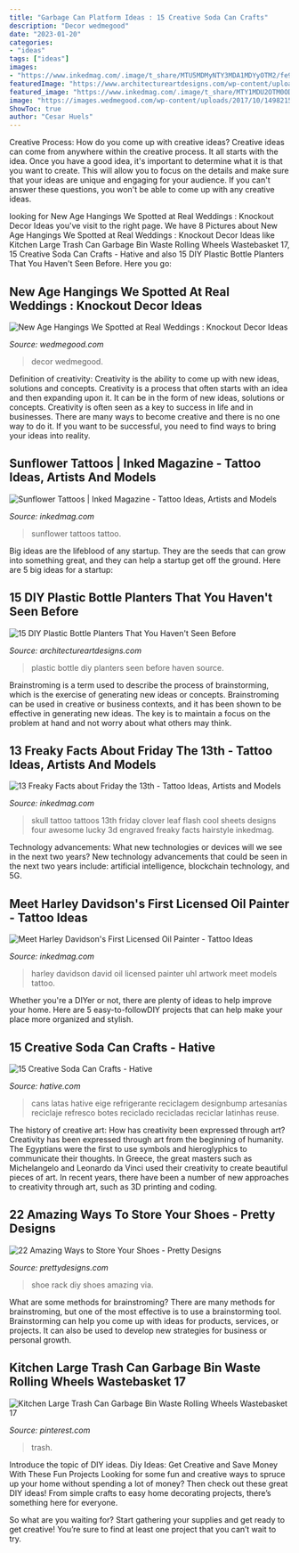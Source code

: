 ```yaml
---
title: "Garbage Can Platform Ideas : 15 Creative Soda Can Crafts"
description: "Decor wedmegood"
date: "2023-01-20"
categories:
- "ideas"
tags: ["ideas"]
images:
- "https://www.inkedmag.com/.image/t_share/MTU5MDMyNTY3MDA1MDYyOTM2/fe9d99c4197c232174844df1b84e69c2.jpg"
featuredImage: "https://www.architectureartdesigns.com/wp-content/uploads/2017/05/11-6.jpg"
featured_image: "https://www.inkedmag.com/.image/t_share/MTY1MDU2OTM0ODI1Njk4ODg5/david-uhl-fb.jpg"
image: "https://images.wedmegood.com/wp-content/uploads/2017/10/1498215521_AU_172_copy-660x990.jpg"
ShowToc: true
author: "Cesar Huels"
---
```



Creative Process: How do you come up with creative ideas?
Creative ideas can come from anywhere within the creative process. It all starts with the idea. Once you have a good idea, it's important to determine what it is that you want to create. This will allow you to focus on the details and make sure that your ideas are unique and engaging for your audience. If you can't answer these questions, you won't be able to come up with any creative ideas.

	

		
looking for New Age Hangings We Spotted at Real Weddings : Knockout Decor Ideas you've visit to the right page. We have 8 Pictures about New Age Hangings We Spotted at Real Weddings : Knockout Decor Ideas like Kitchen Large Trash Can Garbage Bin Waste Rolling Wheels Wastebasket 17, 15 Creative Soda Can Crafts - Hative and also 15 DIY Plastic Bottle Planters That You Haven&#039;t Seen Before. Here you go:
		
    
## New Age Hangings We Spotted At Real Weddings : Knockout Decor Ideas

<img loading=lazy src="https://images.wedmegood.com/wp-content/uploads/2017/10/1498215521_AU_172_copy-660x990.jpg" onerror="this.onerror=null;this.src='https://tse3.mm.bing.net/th?id=OIP.l0vRX74Eg8JX-NFjm8tq9AHaLH&amp;pid=15.1';" alt="New Age Hangings We Spotted at Real Weddings : Knockout Decor Ideas">

_Source: wedmegood.com_

>decor wedmegood. 

	

Definition of creativity: Creativity is the ability to come up with new ideas, solutions and concepts.
Creativity is a process that often starts with an idea and then expanding upon it. It can be in the form of new ideas, solutions or concepts. Creativity is often seen as a key to success in life and in businesses. There are many ways to become creative and there is no one way to do it. If you want to be successful, you need to find ways to bring your ideas into reality.

    
## Sunflower Tattoos | Inked Magazine - Tattoo Ideas, Artists And Models

<img loading=lazy src="https://www.inkedmag.com/.image/t_share/MTU5MDMyNTY3MDA1MDYyOTM2/fe9d99c4197c232174844df1b84e69c2.jpg" onerror="this.onerror=null;this.src='https://tse1.mm.bing.net/th?id=OIP.kUD4OmaXf_Pv7DiUQ5d0YgHaLM&amp;pid=15.1';" alt="Sunflower Tattoos | Inked Magazine - Tattoo Ideas, Artists and Models">

_Source: inkedmag.com_

>sunflower tattoos tattoo. 

	

Big ideas are the lifeblood of any startup. They are the seeds that can grow into something great, and they can help a startup get off the ground. Here are 5 big ideas for a startup: 

    
## 15 DIY Plastic Bottle Planters That You Haven&#039;t Seen Before

<img loading=lazy src="https://www.architectureartdesigns.com/wp-content/uploads/2017/05/11-6.jpg" onerror="this.onerror=null;this.src='https://tse1.mm.bing.net/th?id=OIP.vv-XokQFpQymg6vQzpHvAAHaKo&amp;pid=15.1';" alt="15 DIY Plastic Bottle Planters That You Haven&#039;t Seen Before">

_Source: architectureartdesigns.com_

>plastic bottle diy planters seen before haven source. 

	

Brainstroming is a term used to describe the process of brainstorming, which is the exercise of generating new ideas or concepts. Brainstroming can be used in creative or business contexts, and it has been shown to be effective in generating new ideas. The key is to maintain a focus on the problem at hand and not worry about what others may think.

    
## 13 Freaky Facts About Friday The 13th - Tattoo Ideas, Artists And Models

<img loading=lazy src="https://www.inkedmag.com/.image/t_share/MTU5MDMyMDQ2NTEyMDU2MDg4/skull.jpg" onerror="this.onerror=null;this.src='https://tse1.mm.bing.net/th?id=OIP.d0NRM-6kyU4sxKyLNSJNOgHaKQ&amp;pid=15.1';" alt="13 Freaky Facts about Friday the 13th - Tattoo Ideas, Artists and Models">

_Source: inkedmag.com_

>skull tattoo tattoos 13th friday clover leaf flash cool sheets designs four awesome lucky 3d engraved freaky facts hairstyle inkedmag. 

	

Technology advancements: What new technologies or devices will we see in the next two years?
New technology advancements that could be seen in the next two years include: artificial intelligence, blockchain technology, and 5G.

    
## Meet Harley Davidson&#039;s First Licensed Oil Painter - Tattoo Ideas

<img loading=lazy src="https://www.inkedmag.com/.image/t_share/MTY1MDU2OTM0ODI1Njk4ODg5/david-uhl-fb.jpg" onerror="this.onerror=null;this.src='https://tse2.mm.bing.net/th?id=OIP.iRwV2DlSy8Uh79Y_F4IE3gHaD4&amp;pid=15.1';" alt="Meet Harley Davidson&#039;s First Licensed Oil Painter - Tattoo Ideas">

_Source: inkedmag.com_

>harley davidson david oil licensed painter uhl artwork meet models tattoo. 

	

Whether you're a DIYer or not, there are plenty of ideas to help improve your home. Here are 5 easy-to-followDIY projects that can help make your place more organized and stylish.

    
## 15 Creative Soda Can Crafts - Hative

<img loading=lazy src="http://hative.com/wp-content/uploads/2014/11/soda-can-crafts/12-soda-can-flowers.jpg" onerror="this.onerror=null;this.src='https://tse1.mm.bing.net/th?id=OIP.1F5IYSwioMS_rnK1DXQTuwHaJ4&amp;pid=15.1';" alt="15 Creative Soda Can Crafts - Hative">

_Source: hative.com_

>cans latas hative eige refrigerante reciclagem designbump artesanías reciclaje refresco botes reciclado recicladas reciclar latinhas reuse. 

	

The history of creative art: How has creativity been expressed through art?
Creativity has been expressed through art from the beginning of humanity. The Egyptians were the first to use symbols and hieroglyphics to communicate their thoughts. In Greece, the great masters such as Michelangelo and Leonardo da Vinci used their creativity to create beautiful pieces of art. In recent years, there have been a number of new approaches to creativity through art, such as 3D printing and coding.

    
## 22 Amazing Ways To Store Your Shoes - Pretty Designs

<img loading=lazy src="http://www.prettydesigns.com/wp-content/uploads/2016/02/DIY-Shoe-Rack.jpg" onerror="this.onerror=null;this.src='https://tse2.mm.bing.net/th?id=OIP.4kvVqbLNySVYgUb9EFUbGQHaJ7&amp;pid=15.1';" alt="22 Amazing Ways to Store Your Shoes - Pretty Designs">

_Source: prettydesigns.com_

>shoe rack diy shoes amazing via. 

	

What are some methods for brainstroming?
There are many methods for brainstroming, but one of the most effective is to use a brainstorming tool. Brainstorming can help you come up with ideas for products, services, or projects. It can also be used to develop new strategies for business or personal growth.

    
## Kitchen Large Trash Can Garbage Bin Waste Rolling Wheels Wastebasket 17

<img loading=lazy src="https://i.pinimg.com/736x/4e/e9/ed/4ee9ed439bd41a160486c63ab5dddb84--garbage-storage-trash-bins.jpg" onerror="this.onerror=null;this.src='https://tse4.mm.bing.net/th?id=OIP.wqhxaz_NQ3yIJaSMqaIPdAHaLC&amp;pid=15.1';" alt="Kitchen Large Trash Can Garbage Bin Waste Rolling Wheels Wastebasket 17">

_Source: pinterest.com_

>trash. 

	

Introduce the topic of DIY ideas.
Diy Ideas: Get Creative and Save Money With These Fun Projects
Looking for some fun and creative ways to spruce up your home without spending a lot of money? Then check out these great DIY ideas! From simple crafts to easy home decorating projects, there’s something here for everyone.

So what are you waiting for? Start gathering your supplies and get ready to get creative! You’re sure to find at least one project that you can’t wait to try.

